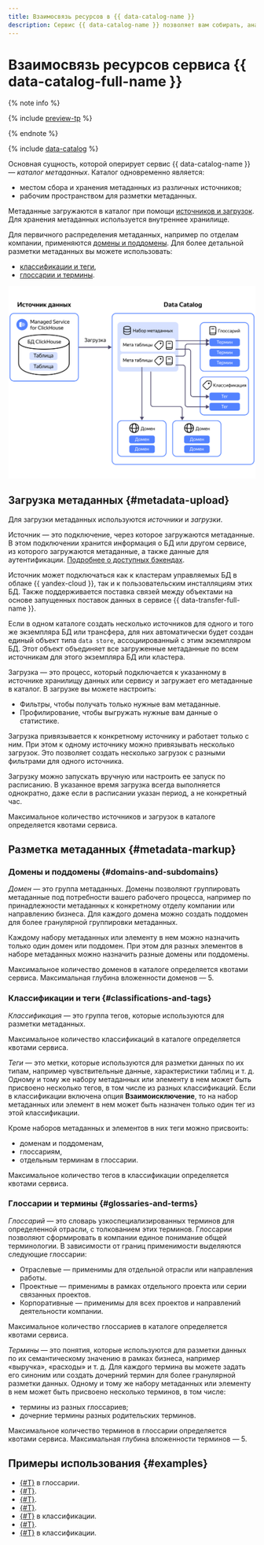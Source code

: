 ```yaml
---
title: Взаимосвязь ресурсов в {{ data-catalog-name }}
description: Сервис {{ data-catalog-name }} позволяет вам собирать, анализировать и размечать метаданные из различных источников. Вы можете загружать структурные метаданные, например список таблиц в кластере управляемых баз данных, их схемы и связи между таблицами. Основная сущность, которой оперирует сервис {{ data-catalog-name }} — каталог метаданных. Каталог одновременно является местом хранения метаданных и рабочим пространством для их разметки.
---
```


# Взаимосвязь ресурсов сервиса {{ data-catalog-full-name }}

{% note info %}

{% include [preview-tp](../../_includes/preview-tp.md) %}

{% endnote %}

{% include [data-catalog](../../_includes/metadata-hub/data-catalog-definition.md) %}

Основная сущность, которой оперирует сервис {{ data-catalog-name }} — _каталог метаданных_. Каталог одновременно является:

* местом сбора и хранения метаданных из различных источников;
* рабочим пространством для разметки метаданных. 

Метаданные загружаются в каталог при помощи [источников и загрузок](#metadata-upload). Для хранения метаданных используется внутреннее хранилище.

Для первичного распределения метаданных, например по отделам компании, применяются [домены и поддомены](#domains-and-subdomains). Для более детальной разметки метаданных вы можете использовать:

* [классификации и теги](#classifications-and-tags),
* [глоссарии и термины](#glossaries-and-terms).

![data-catalog](../../_assets/metadata-hub/data-catalog.svg)

## Загрузка метаданных {#metadata-upload}

Для загрузки метаданных используются _источники_ и _загрузки_.

Источник — это подключение, через которое загружаются метаданные. В этом подключении хранится информация о БД или другом сервисе, из которого загружаются метаданные, а также данные для аутентификации. [Подробнее о доступных бэкендах](../operations/data-catalog/create-source.md).

Источник может подключаться как к кластерам управляемых БД в облаке {{ yandex-cloud }}, так и к пользовательским инсталляциям этих БД. Также поддерживается поставка связей между объектами на основе запущенных поставок данных в сервисе {{ data-transfer-full-name }}.

Если в одном каталоге создать несколько источников для одного и того же экземпляра БД или трансфера, для них автоматически будет создан единый объект типа `data store`, ассоциированный с этим экземпляром БД. Этот объект объединяет все загруженные метаданные по всем источникам для этого экземпляра БД или кластера.

Загрузка — это процесс, который подключается к указанному в источнике хранилищу данных или сервису и загружает его метаданные в каталог. В загрузке вы можете настроить:

* Фильтры, чтобы получать только нужные вам метаданные.
* Профилирование, чтобы выгружать нужные вам данные о статистике.

Загрузка привязывается к конкретному источнику и работает только с ним. При этом к одному источнику можно привязывать несколько загрузок. Это позволяет создать несколько загрузок с разными фильтрами для одного источника.

Загрузку можно запускать вручную или настроить ее запуск по расписанию. В указанное время загрузка всегда выполняется однократно, даже если в расписании указан период, а не конкретный час.

Максимальное количество источников и загрузок в каталоге определяется квотами сервиса.

## Разметка метаданных {#metadata-markup}

### Домены и поддомены {#domains-and-subdomains}

_Домен_ — это группа метаданных. Домены позволяют группировать метаданные под потребности вашего рабочего процесса, например по принадлежности метаданных к конкретному отделу компании или направлению бизнеса. Для каждого домена можно создать поддомен для более гранулярной группировки метаданных.

Каждому набору метаданных или элементу в нем можно назначить только один домен или поддомен. При этом для разных элементов в наборе метаданных можно назначить разные домены или поддомены.

Максимальное количество доменов в каталоге определяется квотами сервиса. Максимальная глубина вложенности доменов — 5.

### Классификации и теги {#classifications-and-tags}

_Классификация_ — это группа тегов, которые используются для разметки метаданных.

Максимальное количество классификаций в каталоге определяется квотами сервиса.

_Теги_ — это метки, которые используются для разметки данных по их типам, например чувствительные данные, характеристики таблиц и т. д. Одному и тому же набору метаданных или элементу в нем может быть присвоено несколько тегов, в том числе из разных классификаций. Если в классификации включена опция **Взаимоисключение**, то на набор метаданных или элемент в нем может быть назначен только один тег из этой классификации.

Кроме наборов метаданных и элементов в них теги можно присвоить:

* доменам и поддоменам,
* глоссариям,
* отдельным терминам в глоссарии.

Максимальное количество тегов в классификации определяется квотами сервиса. 

### Глоссарии и термины {#glossaries-and-terms}

_Глоссарий_ — это словарь узкоспециализированных терминов для определенной отрасли, с толкованием этих терминов. Глоссарии позволяют сформировать в компании единое понимание общей терминологии. В зависимости от границ применимости выделяются следующие глоссарии:

* Отраслевые — применимы для отдельной отрасли или направления работы.
* Проектные — применимы в рамках отдельного проекта или серии связанных проектов.
* Корпоративные — применимы для всех проектов и направлений деятельности компании.

Максимальное количество глоссариев в каталоге определяется квотами сервиса.

_Термины_ — это понятия, которые используются для разметки данных по их семантическому значению в рамках бизнеса, например «выручка», «расходы» и т. д. Для каждого термина вы можете задать его синоним или создать дочерний термин для более гранулярной разметки данных. Одному и тому же набору метаданных или элементу в нем может быть присвоено несколько терминов, в том числе:

* термины из разных глоссариев;
* дочерние термины разных родительских терминов.

Максимальное количество терминов в глоссарии определяется квотами сервиса. Максимальная глубина вложенности терминов — 5.

## Примеры использования {#examples}

* [{#T}](../operations/data-catalog/create-term.md) в глоссарии.
* [{#T}](../operations/data-catalog/create-term-child.md).
* [{#T}](../operations/data-catalog/update-glossary.md).
* [{#T}](../operations/data-catalog/update-term.md).
* [{#T}](../operations/data-catalog/create-tag.md) в классификации.
* [{#T}](../operations/data-catalog/update-classification.md).
* [{#T}](../operations/data-catalog/update-tag.md) в классификации.